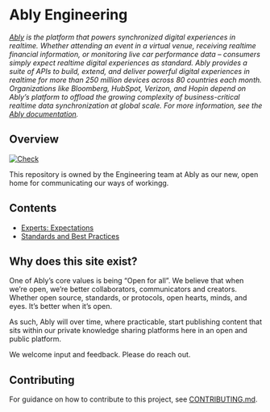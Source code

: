# Ably Engineering

_[Ably](https://ably.com) is the platform that powers synchronized digital experiences in realtime. Whether attending an event in a virtual venue, receiving realtime financial information, or monitoring live car performance data – consumers simply expect realtime digital experiences as standard. Ably provides a suite of APIs to build, extend, and deliver powerful digital experiences in realtime for more than 250 million devices across 80 countries each month. Organizations like Bloomberg, HubSpot, Verizon, and Hopin depend on Ably’s platform to offload the growing complexity of business-critical realtime data synchronization at global scale. For more information, see the [Ably documentation](https://ably.com/documentation)._

## Overview

[![Check](https://github.com/ably/engineering/actions/workflows/check.yaml/badge.svg)](https://github.com/ably/engineering/actions/workflows/check.yaml)

This repository is owned by the Engineering team at Ably as our new, open home for communicating our ways of workingg.

## Contents

- [Experts: Expectations](experts/)
- [Standards and Best Practices](best-practices/)

## Why does this site exist?

One of Ably’s core values is being “Open for all”.  We believe that when we’re open, we’re better collaborators, communicators and creators. Whether open source, standards, or protocols, open hearts, minds, and eyes. It’s better when it’s open.

As such, Ably will over time, where practicable, start publishing content that sits within our private knowledge sharing platforms here in an open and public platform.

We welcome input and feedback. Please do reach out.

## Contributing

For guidance on how to contribute to this project, see [CONTRIBUTING.md](CONTRIBUTING.md).
